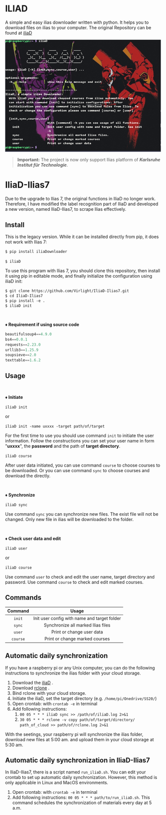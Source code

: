 # ILIAD

A simple and easy ilias downloader written with python. It helps you to download files on ilias to your computer.
The original Repository can be found at [iliaD](https://github.com/cold-soda-jay/iliaD) 


![Title](https://github.com/cold-soda-jay/iliaD/blob/master/pic/title.png?raw=true)

> **Important:** The project is now only support Ilias platform of ***Karlsruhe Institut für Technologie***.


# IliaD-Ilias7

Due to the upgrade to Ilias 7, the original functions in IliaD no longer work. Therefore, I have modified the label recognition part of IliaD and developed a new version, named IliaD-Ilias7, to scrape Ilias effectively.


## Install 

This is the legacy version. While it can be installed directly from pip, it does not work with Ilias 7:

```
$ pip install iliaDownloader

$ iliaD
```

To use this program with Ilias 7, you should clone this repository, then install it using pip in editable mode, and finally initialize the configuration using iliaD init:

```
$ git clone https://github.com/Virlight/IliaD-Ilias7.git
$ cd IliaD-Ilias7
$ pip install -e .
$ iliaD init
```

</br>

**&diams; Requirement if using source code**

```python
beautifulsoup4==4.9.0
bs4==0.0.1
requests==2.23.0
urllib3==1.25.9
soupsieve==2.0
texttable==1.6.2
```
## Usage

</br>

**&diams; Initiate**

``iliaD init`` 

or

``iliaD init -name uxxxx -target path/of/target``

For the first time to use you should use command ``init`` to initiate the user information. Follow the constructions you can set your user name in form "**uxxxx**", the **password** and the path of **target directory**.

``iliaD course``


After user data initiated, you can use command ``course`` to choose courses to be downloaded. Or you can use command ``sync`` to choose courses and download the directly.

</br>

**&diams; Synchronize**

``iliaD sync``

Use command ``sync`` you can synchronize new files. The exist file will not be changed. Only new file in ilias will be downloaded to the folder.

</br>

**&diams; Check user data and edit**

``iliaD user``

or

``iliaD course``

Use command ``user`` to check and edit the user name, target directory and password. Use command ``course`` to check and edit marked courses.


## Commands

|Command | Usage |
|:-:|:-:|
| ``init`` |Init user config with name and target folder |
|``sync`` |Synchronize all marked Ilias files |
|``user`` | Print or change user data|
|``course`` |Print or change marked courses |


## Automatic daily synchronization

If you have a raspberry pi or any Unix computer, you can do the following instructions to synchronize the ilias folder with your cloud storage.

1. Download the [iliaD](https://github.com/cold-soda-jay/iliaD) .
2. Download [rclone](https://rclone.org/) .
3. Bind rclone with your cloud storage.
4. Initiate the iliaD, set the target directory (e.g. ``/home/pi/Onedrive/SS20/``)
5. Open crontab: with ``crontab -e`` in terminal
6. Add following instructions:
    1. ``00 05 * * * iliaD sync >> /path/of/iliaD.log 2>&1``
    2. ``30 05 * * * rclone -v copy path/of/target/directory/ path_of_cloud >> path/of/rclone.log 2>&1``

With the seetings, your raspberry pi will synchronize the ilias folder, download new files at 5:00 am. and upload them in your cloud storage at 5:30 am.

## Automatic daily synchronization in IliaD-Ilias7

In IliaD-Ilias7, there is a script named ``run_iliaD.sh``. You can edit your crontab to set up automatic daily synchronization. However, this method is only applicable in Linux and MacOS environments.

1. Open crontab: with ``crontab -e`` in terminal
2. Add following instructions: ``00 05 * * * path/to/run_iliaD.sh``. This command schedules the synchronization of materials every day at 5 a.m.
